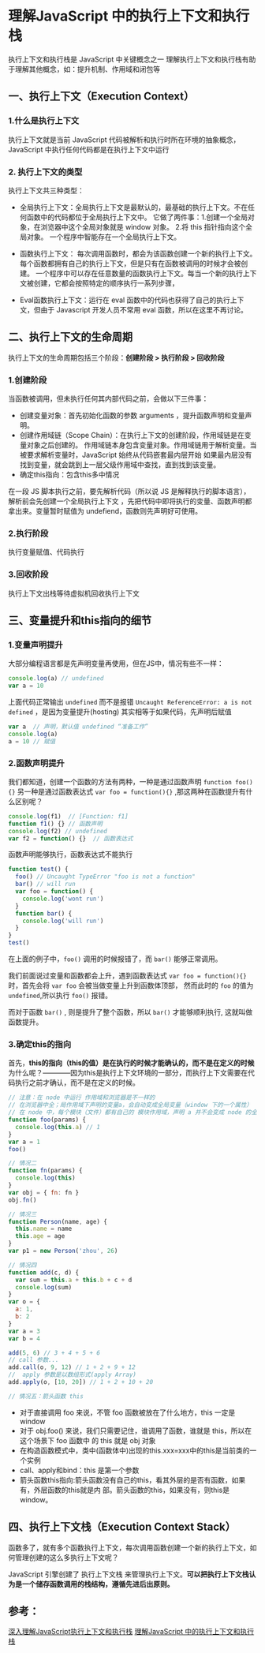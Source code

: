 # 理解JavaScript 中的执行上下文和执行栈

执行上下文和执行栈是 JavaScript 中关键概念之一
理解执行上下文和执行栈有助于理解其他概念，如：提升机制、作用域和闭包等

## 一、执行上下文（Execution Context）

### 1.什么是执行上下文

执行上下文就是当前 JavaScript 代码被解析和执行时所在环境的抽象概念，
JavaScript 中执行任何代码都是在执行上下文中运行

### 2. 执行上下文的类型

执行上下文共三种类型：

* 全局执行上下文：全局执行上下文是最默认的，最基础的执行上下文。不在任何函数中的代码都位于全局执行上下文中。
  它做了两件事：1.创建一个全局对象，在浏览器中这个全局对象就是 window 对象。 2.将 this 指针指向这个全局对象。
  一个程序中智能存在一个全局执行上下文。

* 函数执行上下文： 每次调用函数时，都会为该函数创建一个新的执行上下文。
  每个函数都拥有自己的执行上下文，但是只有在函数被调用的时候才会被创建。
  一个程序中可以存在任意数量的函数执行上下文。每当一个新的执行上下文被创建，它都会按照特定的顺序执行一系列步骤，

* Eval函数执行上下文：运行在 eval 函数中的代码也获得了自己的执行上下文，但由于 Javascript 开发人员不常用 eval 函数，所以在这里不再讨论。

## 二、执行上下文的生命周期

执行上下文的生命周期包括三个阶段：**创建阶段 > 执行阶段 > 回收阶段**

### 1.创建阶段

当函数被调用，但未执行任何其内部代码之前，会做以下三件事：

* 创建变量对象：首先初始化函数的参数 arguments ，提升函数声明和变量声明。
* 创建作用域链（Scope Chain）：在执行上下文的创建阶段，作用域链是在变量对象之后创建的。
    作用域链本身包含变量对象。作用域链用于解析变量。当被要求解析变量时，JavaScript 始终从代码嵌套最内层开始
    如果最内层没有找到变量，就会跳到上一层父级作用域中查找，直到找到该变量。
* 确定this指向：包含this多中情况

在一段 JS 脚本执行之前，要先解析代码（所以说 JS 是解释执行的脚本语言），解析前会先创建一个全局执行上下文
，先把代码中即将执行的变量、函数声明都拿出来。变量暂时赋值为 undefiend，函数则先声明好可使用。

### 2.执行阶段

执行变量赋值、代码执行

### 3.回收阶段

执行上下文出栈等待虚拟机回收执行上下文


## 三、变量提升和this指向的细节

### 1.变量声明提升

大部分编程语言都是先声明变量再使用，但在JS中，情况有些不一样：

```js
console.log(a) // undefined
var a = 10
```

上面代码正常输出 `undefined` 而不是报错 `Uncaught ReferenceError: a is not defined` ，是因为变量提升(hosting)
其实相等于如果代码，先声明后赋值

```js
var a  // 声明，默认值 undefined “准备工作”
console.log(a)
a = 10 // 赋值
```

### 2.函数声明提升

我们都知道，创建一个函数的方法有两种，一种是通过函数声明 `function foo(){}`
另一种是通过函数表达式 `var foo = function(){}` ,那这两种在函数提升有什么区别呢？

```js
console.log(f1)  // [Function: f1]
function f1() {} // 函数声明
console.log(f2) // undefined
var f2 = function() {}  // 函数表达式
```

函数声明能够执行，函数表达式不能执行

```js
function test() {
  foo() // Uncaught TypeError "foo is not a function"
  bar() // will run
  var foo = function() {
    console.log('wont run')
  }
  function bar() {
    console.log('will run')
  }
}
test()
```
在上面的例子中，`foo()` 调用的时候报错了，而 `bar()` 能够正常调用。

我们前面说过变量和函数都会上升，遇到函数表达式 `var foo = function(){}` 时，首先会将 `var foo` 会被当做变量上升到函数体顶部，
然而此时的 `foo` 的值为 `undefined`,所以执行 `foo()` 报错。

而对于函数 `bar()` , 则是提升了整个函数，所以 `bar()` 才能够顺利执行, 这就叫做函数提升。

### 3.确定this的指向

首先，**this的指向（this的值）是在执行的时候才能确认的，而不是在定义的时候**
为什么呢？————因为this是执行上下文环境的一部分，而执行上下文需要在代码执行之前才确认，而不是在定义的时候。

```js
// 注意：在 node 中运行 作用域和浏览器是不一样的
// 在浏览器中全；局作用域下声明的变量a，会自动变成全局变量（window 下的一个属性）
// 在 node 中，每个模块（文件）都有自己的 模块作用域，声明 a 并不会变成 node 的全局变量
function foo(params) {
  console.log(this.a) // 1
}
var a = 1
foo()

// 情况二
function fn(params) {
  console.log(this)
}
var obj = { fn: fn }
obj.fn()

// 情况三
function Person(name, age) {
  this.name = name
  this.age = age
}
var p1 = new Person('zhou', 26)

// 情况四
function add(c, d) {
  var sum = this.a + this.b + c + d
  console.log(sum)
}
var o = {
  a: 1,
  b: 2
}
var a = 3
var b = 4

add(5, 6) // 3 + 4 + 5 + 6
// call 参数...
add.call(o, 9, 12) // 1 + 2 + 9 + 12
//  apply 参数是以数组形式(apply Array)
add.apply(o, [10, 20]) // 1 + 2 + 10 + 20

// 情况五：箭头函数 this
```

* 对于直接调用 foo 来说，不管 foo 函数被放在了什么地方，this 一定是 window
* 对于 obj.foo() 来说，我们只需要记住，谁调用了函数，谁就是 this，所以在这个场景下 foo 函数中   的 this 就是 obj 对象
* 在构造函数模式中，类中(函数体中)出现的this.xxx=xxx中的this是当前类的一个实例
* call、apply和bind：this 是第一个参数
* 箭头函数this指向:箭头函数没有自己的this，看其外层的是否有函数，如果有，外层函数的this就是内     部。箭头函数的this，如果没有，则this是window。

## 四、执行上下文栈（Execution Context Stack）
 
函数多了，就有多个函数执行上下文，每次调用函数创建一个新的执行上下文，如何管理创建的这么多执行上下文呢？

JavaScript 引擎创建了 执行上下文栈 来管理执行上下文。**可以把执行上下文栈认为是一个储存函数调用的栈结构，遵循先进后出原则。**























## 参考：
[深入理解JavaScript执行上下文和执行栈](https://github.com/ljianshu/Blog/issues/60)
[理解JavaScript 中的执行上下文和执行栈](https://github.com/yygmind/blog/issues/12)